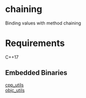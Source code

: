 # chaining
Binding values with method chaining

# Requirements
C++17

## Embedded Binaries
[cpp_utils](https://github.com/objective-audio/cpp_utils)  
[objc_utils](https://github.com/objective-audio/objc_utils)

